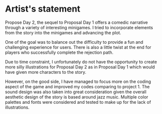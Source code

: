 # Artist's statement

Propose Day 2, the sequel to Proposal Day 1 offers a comedic narrative through a variety of interesting minigames. I tried to incorporate elements from the story into the minigames and advancing the plot.

One of the goal was to balance out the difficulty to provide a fun and challenging experience for users. There is also a little twist at the end for players who successfully complete the rejection path.

Due to time constraint, I unfortunately do not have the opportunity to create more silly illustrations for Proposal Day 2 as in Proposal Day 1 which would have given more characters to the story. 

However, on the good side, I have managed to focus more on the coding aspect of the game and improved my codes comparing to project 1. The sound design was also taken into great consideration given the overall aesthetic design of the story is based around jazz music. Multiple color palettes and fonts were considered and tested to make up for the lack of illustrations. 
